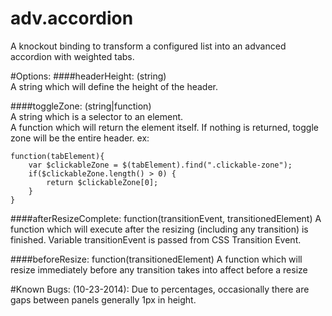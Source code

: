 adv.accordion
=============

A knockout binding to transform a configured list into an advanced accordion with weighted tabs.


#Options:
####headerHeight: (string)  
A string which will define the height of the header. 


####toggleZone: (string|function)  
A string which is a selector to an element.  
A function which will return the element itself. If nothing is returned, toggle zone will be the entire header. ex: 
 
	function(tabElement){  
		var $clickableZone = $(tabElement).find(".clickable-zone");
		if($clickableZone.length() > 0) {
			return $clickableZone[0];
		}
	}
	

####afterResizeComplete: function(transitionEvent, transitionedElement)
A function which will execute after the resizing (including any transition) is finished. Variable transitionEvent is passed from CSS Transition Event.

####beforeResize: function(transitionedElement)
A function which will resize immediately before any transition takes into affect before a resize


#Known Bugs:
(10-23-2014): Due to percentages, occasionally there are gaps between panels generally 1px in height.

